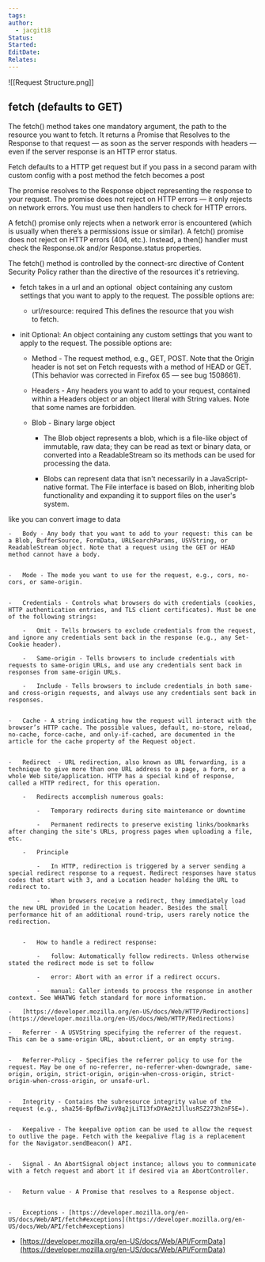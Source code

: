 ```yaml
---
tags: 
author:
  - jacgit18
Status: 
Started: 
EditDate: 
Relates:
---
```

![[Request Structure.png]]

## fetch (defaults to GET) 

The fetch() method takes one mandatory argument, the path to the resource you want to fetch. It returns a Promise that Resolves to the Response to that request — as soon as the server responds with headers — even if the server response is an HTTP error status. 

Fetch defaults to a HTTP get request but if you pass in a second param with custom config with a post method the fetch becomes a post 

The promise resolves to the Response object representing the response to your request. The promise does not reject on HTTP errors — it only rejects on network errors. You must use then handlers to check for HTTP errors. 

A fetch() promise only rejects when a network error is encountered (which is usually when there’s a permissions issue or similar). A fetch() promise does not reject on HTTP errors (404, etc.). Instead, a then() handler must check the Response.ok and/or Response.status properties. 

The fetch() method is controlled by the connect-src directive of Content Security Policy rather than the directive of the resources it's retrieving. 

-   fetch takes in a url and an optional  object containing any custom settings that you want to apply to the request. The possible options are: 
    
    -   url/resource: required This defines the resource that you wish to fetch. 
        
-   init Optional: An object containing any custom settings that you want to apply to the request. The possible options are: 
    
    -   Method - The request method, e.g., GET, POST. Note that the Origin header is not set on Fetch requests with a method of HEAD or GET. (This behavior was corrected in Firefox 65 — see bug 1508661). 
        
    
    -   Headers - Any headers you want to add to your request, contained within a Headers object or an object literal with String values. Note that some names are forbidden. 

    - Blob - Binary large object
	    - The Blob object represents a blob, which is a file-like object of immutable, raw data; they can be read as text or binary data, or converted into a ReadableStream so its methods can be used for processing the data.
	
	    - Blobs can represent data that isn't necessarily in a JavaScript-native format. The File interface is based on Blob, inheriting blob functionality and expanding it to support files on the user's system.

like you can convert image to data
    
    -   Body - Any body that you want to add to your request: this can be a Blob, BufferSource, FormData, URLSearchParams, USVString, or ReadableStream object. Note that a request using the GET or HEAD method cannot have a body. 
        
    
    -   Mode - The mode you want to use for the request, e.g., cors, no-cors, or same-origin. 
        
    
    -   Credentials - Controls what browsers do with credentials (cookies, HTTP authentication entries, and TLS client certificates). Must be one of the following strings: 
        
        -   Omit - Tells browsers to exclude credentials from the request, and ignore any credentials sent back in the response (e.g., any Set-Cookie header). 
            
        -   Same-origin - Tells browsers to include credentials with requests to same-origin URLs, and use any credentials sent back in responses from same-origin URLs. 
            
        -   Include - Tells browsers to include credentials in both same- and cross-origin requests, and always use any credentials sent back in responses. 
            
        
    -   Cache - A string indicating how the request will interact with the browser’s HTTP cache. The possible values, default, no-store, reload, no-cache, force-cache, and only-if-cached, are documented in the article for the cache property of the Request object. 
        
    
    -   Redirect  - URL redirection, also known as URL forwarding, is a technique to give more than one URL address to a page, a form, or a whole Web site/application. HTTP has a special kind of response, called a HTTP redirect, for this operation. 
        
        -   Redirects accomplish numerous goals:  
            
            -   Temporary redirects during site maintenance or downtime 
                
            -   Permanent redirects to preserve existing links/bookmarks after changing the site's URLs, progress pages when uploading a file, etc. 
                
        -   Principle 
            
            -   In HTTP, redirection is triggered by a server sending a special redirect response to a request. Redirect responses have status codes that start with 3, and a Location header holding the URL to redirect to. 
                
            -   When browsers receive a redirect, they immediately load the new URL provided in the Location header. Besides the small performance hit of an additional round-trip, users rarely notice the redirection. 
                
            
        -   How to handle a redirect response: 
            
            -   follow: Automatically follow redirects. Unless otherwise stated the redirect mode is set to follow 
                
            -   error: Abort with an error if a redirect occurs. 
                
            -   manual: Caller intends to process the response in another context. See WHATWG fetch standard for more information. 
                
    -   [https://developer.mozilla.org/en-US/docs/Web/HTTP/Redirections](https://developer.mozilla.org/en-US/docs/Web/HTTP/Redirections) 
        
    -   Referrer - A USVString specifying the referrer of the request. This can be a same-origin URL, about:client, or an empty string. 
        
    
    -   Referrer-Policy - Specifies the referrer policy to use for the request. May be one of no-referrer, no-referrer-when-downgrade, same-origin, origin, strict-origin, origin-when-cross-origin, strict-origin-when-cross-origin, or unsafe-url. 
        
    
    -   Integrity - Contains the subresource integrity value of the request (e.g., sha256-BpfBw7ivV8q2jLiT13fxDYAe2tJllusRSZ273h2nFSE=). 
        
    
    -   Keepalive - The keepalive option can be used to allow the request to outlive the page. Fetch with the keepalive flag is a replacement for the Navigator.sendBeacon() API. 
        
    
    -   Signal - An AbortSignal object instance; allows you to communicate with a fetch request and abort it if desired via an AbortController.  
        
    
    -   Return value - A Promise that resolves to a Response object. 
        
    
    -   Exceptions - [https://developer.mozilla.org/en-US/docs/Web/API/fetch#exceptions](https://developer.mozilla.org/en-US/docs/Web/API/fetch#exceptions) 
        
    
-   [https://developer.mozilla.org/en-US/docs/Web/API/FormData](https://developer.mozilla.org/en-US/docs/Web/API/FormData)